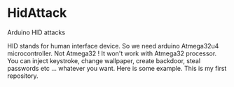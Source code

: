 # HidAttack
Arduino HID attacks

HID stands for human interface device.
So we need arduino Atmega32u4 microcontroller. Not Atmega32 ! It won't work with Atmega32 processor. 
You can inject keystroke, change wallpaper, create backdoor, steal passwords etc ... whatever you want. Here is some example. This is my first
repository. 
